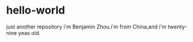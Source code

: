 # hello-world
just another repository
i'm Benjamin Zhou.i'm from China,and i'm twenty-nine yeas old.
